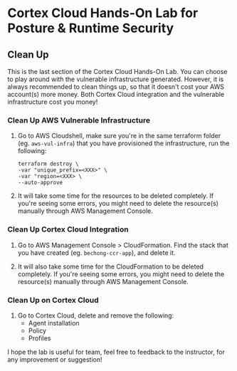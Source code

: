 # Cortex Cloud Hands-On Lab for Posture & Runtime Security
## Clean Up
This is the last section of the Cortex Cloud Hands-On Lab. You can choose to play around with the vulnerable infrastructure generated. However, it is always recommended to clean things up, so that it doesn't cost your AWS account(s) more money. Both Cortex Cloud integration and the vulnerable infrastructure cost you money!

### Clean Up AWS Vulnerable Infrastructure
1. Go to AWS Cloudshell, make sure you're in the same terraform folder (eg. `aws-vul-infra`) that you have provisioned the infrastructure, run the following:
    ```
    terraform destroy \
    -var "unique_prefix=<XXX>" \
    -var "region=<XXX> \
    --auto-approve
    ```

2. It will take some time for the resources to be deleted completely. If you're seeing some errors, you might need to delete the resource(s) manually through AWS Management Console. 


### Clean Up Cortex Cloud Integration
1. Go to AWS Management Console > CloudFormation. Find the stack that you have created (eg. `bechong-ccr-app`), and delete it.

2. It will also take some time for the CloudFormation to be deleted completely. If you're seeing some errors, you might need to delete the resource(s) manually through AWS Management Console.


### Clean Up on Cortex Cloud 
1. Go to Cortex Cloud, delete and remove the following:
    * Agent installation
    * Policy
    * Profiles


I hope the lab is useful for team, feel free to feedback to the instructor, for any improvement or suggestion!